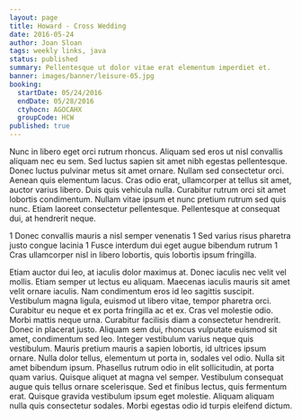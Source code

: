 ```yaml
---
layout: page
title: Howard - Cross Wedding
date: 2016-05-24
author: Joan Sloan
tags: weekly links, java
status: published
summary: Pellentesque ut dolor vitae erat elementum imperdiet et.
banner: images/banner/leisure-05.jpg
booking:
  startDate: 05/24/2016
  endDate: 05/28/2016
  ctyhocn: AGOCAHX
  groupCode: HCW
published: true
---
```

Nunc in libero eget orci rutrum rhoncus. Aliquam sed eros ut nisl convallis aliquam nec eu sem. Sed luctus sapien sit amet nibh egestas pellentesque. Donec luctus pulvinar metus sit amet ornare. Nullam sed consectetur orci. Aenean quis elementum lacus. Cras odio erat, ullamcorper at tellus sit amet, auctor varius libero. Duis quis vehicula nulla. Curabitur rutrum orci sit amet lobortis condimentum. Nullam vitae ipsum et nunc pretium rutrum sed quis nunc. Etiam laoreet consectetur pellentesque. Pellentesque at consequat dui, at hendrerit neque.

1 Donec convallis mauris a nisl semper venenatis
1 Sed varius risus pharetra justo congue lacinia
1 Fusce interdum dui eget augue bibendum rutrum
1 Cras ullamcorper nisl in libero lobortis, quis lobortis ipsum fringilla.

Etiam auctor dui leo, at iaculis dolor maximus at. Donec iaculis nec velit vel mollis. Etiam semper ut lectus eu aliquam. Maecenas iaculis mauris sit amet velit ornare iaculis. Nam condimentum eros id leo sagittis suscipit. Vestibulum magna ligula, euismod ut libero vitae, tempor pharetra orci. Curabitur eu neque et ex porta fringilla ac et ex. Cras vel molestie odio. Morbi mattis neque urna. Curabitur facilisis diam a consectetur hendrerit. Donec in placerat justo. Aliquam sem dui, rhoncus vulputate euismod sit amet, condimentum sed leo. Integer vestibulum varius neque quis vestibulum.
Mauris pretium mauris a sapien lobortis, id ultrices ipsum ornare. Nulla dolor tellus, elementum ut porta in, sodales vel odio. Nulla sit amet bibendum ipsum. Phasellus rutrum odio in elit sollicitudin, at porta quam varius. Quisque aliquet at magna vel semper. Vestibulum consequat augue quis tellus ornare scelerisque. Sed et finibus lectus, quis fermentum erat. Quisque gravida vestibulum ipsum eget molestie. Aliquam aliquam nulla quis consectetur sodales. Morbi egestas odio id turpis eleifend dictum.
